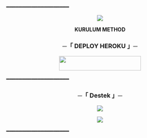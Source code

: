 ━━━━━━━━━━━━━━━━━━━━

<p align="center">
  <img src="https://te.legra.ph/Musty-06-29-4">
</p>

<p align="center">
<b>KURULUM METHOD</b>
</p>

<h3 align="center">
    ─「 DEPLOY HEROKU 」─
</h3>

<p align="center"><a href="https://dashboard.heroku.com/new?template=https://github.com/AnonymousX1025/FallenMusic"> <img src="https://img.shields.io/badge/Deploy%20On%20Heroku-black?style=for-the-badge&logo=heroku" width="220" height="38.45"/></a></p>

━━━━━━━━━━━━━━━━━━━━
<h3 align="center">
    ─「 Destek 」─
</h3>

<p align="center">
<a href="https://telegram.me/MustyTR31"><img src="https://img.shields.io/badge/-Support%20Group-blue.svg?style=for-the-badge&logo=Telegram"></a>
</p>
<p align="center">
<a href="https://telegram.me/FallenAssociation"><img src="https://img.shields.io/badge/-Support%20Channel-blue.svg?style=for-the-badge&logo=Telegram"></a>
</p>

━━━━━━━━━━━━━━━━━━━━
